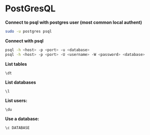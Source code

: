 # PostGresQL

**Connect to psql with postgres user (most common local authent)**
```bash
sudo -u postgres psql
```

**Connect with psql**
```bash
psql -h <host> -p <port> -u <database>
psql -h <host> -p <port> -U <username> -W <password> <database>
```

**List tables**
```
\dt
```

**List databases**
```
\l
```

**List users:**
```
\du
```

**Use a database:**
```
\c DATABASE
```
